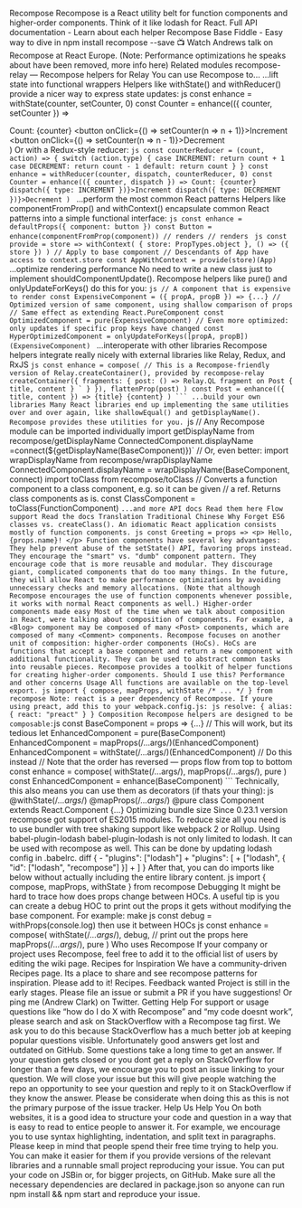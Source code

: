 Recompose Recompose is a React utility belt for function components and higher-order components. Think of it like lodash for React. Full API documentation - Learn about each helper Recompose Base Fiddle - Easy way to dive in npm install recompose --save 📺 Watch Andrews talk on Recompose at React Europe. (Note: Performance optimizations he speaks about have been removed, more info here) Related modules recompose-relay — Recompose helpers for Relay You can use Recompose to... ...lift state into functional wrappers Helpers like withState() and withReducer() provide a nicer way to express state updates: js const enhance = withState(counter, setCounter, 0) const Counter = enhance(({ counter, setCounter }) => <div> Count: {counter} <button onClick={() => setCounter(n => n + 1)}>Increment</button> <button onClick={() => setCounter(n => n - 1)}>Decrement</button> </div> ) Or with a Redux-style reducer: ```js const counterReducer = (count, action) => { switch (action.type) { case INCREMENT: return count + 1 case DECREMENT: return count - 1 default: return count } } const enhance = withReducer(counter, dispatch, counterReducer, 0) const Counter = enhance(({ counter, dispatch }) => Count: {counter} dispatch({ type: INCREMENT })}>Increment dispatch({ type: DECREMENT })}>Decrement ) ``` ...perform the most common React patterns Helpers like componentFromProp() and withContext() encapsulate common React patterns into a simple functional interface: ```js const enhance = defaultProps({ component: button }) const Button = enhance(componentFromProp(component)) // renders // renders ``` ```js const provide = store => withContext( { store: PropTypes.object }, () => ({ store }) ) // Apply to base component // Descendants of App have access to context.store const AppWithContext = provide(store)(App) ``` ...optimize rendering performance No need to write a new class just to implement shouldComponentUpdate(). Recompose helpers like pure() and onlyUpdateForKeys() do this for you: ```js // A component that is expensive to render const ExpensiveComponent = ({ propA, propB }) => {...} // Optimized version of same component, using shallow comparison of props // Same effect as extending React.PureComponent const OptimizedComponent = pure(ExpensiveComponent) // Even more optimized: only updates if specific prop keys have changed const HyperOptimizedComponent = onlyUpdateForKeys([propA, propB])(ExpensiveComponent) ``` ...interoperate with other libraries Recompose helpers integrate really nicely with external libraries like Relay, Redux, and RxJS ``js const enhance = compose( // This is a Recompose-friendly version of Relay.createContainer(), provided by recompose-relay createContainer({ fragments: { post: () => Relay.QL fragment on Post { title, content } ` } }), flattenProp(post) ) const Post = enhance(({ title, content }) => {title} {content} ) ``` ...build your own libraries Many React libraries end up implementing the same utilities over and over again, like shallowEqual() and getDisplayName(). Recompose provides these utilities for you. ``js // Any Recompose module can be imported individually import getDisplayName from recompose/getDisplayName ConnectedComponent.displayName =connect(${getDisplayName(BaseComponent)})` // Or, even better: import wrapDisplayName from recompose/wrapDisplayName ConnectedComponent.displayName = wrapDisplayName(BaseComponent, connect) import toClass from recompose/toClass // Converts a function component to a class component, e.g. so it can be given // a ref. Returns class components as is. const ClassComponent = toClass(FunctionComponent) ``` ...and more API docs Read them here Flow support Read the docs Translation Traditional Chinese Why Forget ES6 classes vs. createClass(). An idiomatic React application consists mostly of function components. js const Greeting = props => <p> Hello, {props.name}! </p> Function components have several key advantages: They help prevent abuse of the setState() API, favoring props instead. They encourage the "smart" vs. "dumb" component pattern. They encourage code that is more reusable and modular. They discourage giant, complicated components that do too many things. In the future, they will allow React to make performance optimizations by avoiding unnecessary checks and memory allocations. (Note that although Recompose encourages the use of function components whenever possible, it works with normal React components as well.) Higher-order components made easy Most of the time when we talk about composition in React, were talking about composition of components. For example, a <Blog> component may be composed of many <Post> components, which are composed of many <Comment> components. Recompose focuses on another unit of composition: higher-order components (HoCs). HoCs are functions that accept a base component and return a new component with additional functionality. They can be used to abstract common tasks into reusable pieces. Recompose provides a toolkit of helper functions for creating higher-order components. Should I use this? Performance and other concerns Usage All functions are available on the top-level export. js import { compose, mapProps, withState /* ... */ } from recompose Note: react is a peer dependency of Recompose. If youre using preact, add this to your webpack.config.js: js resolve: { alias: { react: "preact" } } Composition Recompose helpers are designed to be composable: ```js const BaseComponent = props => {...} // This will work, but its tedious let EnhancedComponent = pure(BaseComponent) EnhancedComponent = mapProps(/...args/)(EnhancedComponent) EnhancedComponent = withState(/...args/)(EnhancedComponent) // Do this instead // Note that the order has reversed — props flow from top to bottom const enhance = compose( withState(/...args/), mapProps(/...args/), pure ) const EnhancedComponent = enhance(BaseComponent) ``` Technically, this also means you can use them as decorators (if thats your thing): js @withState(/*...args*/) @mapProps(/*...args*/) @pure class Component extends React.Component {...} Optimizing bundle size Since 0.23.1 version recompose got support of ES2015 modules. To reduce size all you need is to use bundler with tree shaking support like webpack 2 or Rollup. Using babel-plugin-lodash babel-plugin-lodash is not only limited to lodash. It can be used with recompose as well. This can be done by updating lodash config in .babelrc. diff { - "plugins": ["lodash"] + "plugins": [ + ["lodash", { "id": ["lodash", "recompose"] }] + ] } After that, you can do imports like below without actually including the entire library content. js import { compose, mapProps, withState } from recompose Debugging It might be hard to trace how does props change between HOCs. A useful tip is you can create a debug HOC to print out the props it gets without modifying the base component. For example: make js const debug = withProps(console.log) then use it between HOCs js const enhance = compose( withState(/*...args*/), debug, // print out the props here mapProps(/*...args*/), pure ) Who uses Recompose If your company or project uses Recompose, feel free to add it to the official list of users by editing the wiki page. Recipes for Inspiration We have a community-driven Recipes page. Its a place to share and see recompose patterns for inspiration. Please add to it! Recipes. Feedback wanted Project is still in the early stages. Please file an issue or submit a PR if you have suggestions! Or ping me (Andrew Clark) on Twitter. Getting Help For support or usage questions like “how do I do X with Recompose” and “my code doesnt work”, please search and ask on StackOverflow with a Recompose tag first. We ask you to do this because StackOverflow has a much better job at keeping popular questions visible. Unfortunately good answers get lost and outdated on GitHub. Some questions take a long time to get an answer. If your question gets closed or you dont get a reply on StackOverflow for longer than a few days, we encourage you to post an issue linking to your question. We will close your issue but this will give people watching the repo an opportunity to see your question and reply to it on StackOverflow if they know the answer. Please be considerate when doing this as this is not the primary purpose of the issue tracker. Help Us Help You On both websites, it is a good idea to structure your code and question in a way that is easy to read to entice people to answer it. For example, we encourage you to use syntax highlighting, indentation, and split text in paragraphs. Please keep in mind that people spend their free time trying to help you. You can make it easier for them if you provide versions of the relevant libraries and a runnable small project reproducing your issue. You can put your code on JSBin or, for bigger projects, on GitHub. Make sure all the necessary dependencies are declared in package.json so anyone can run npm install && npm start and reproduce your issue.
